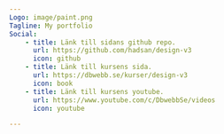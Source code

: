 ```yaml
---
Logo: image/paint.png
Tagline: My portfolio
Social:
    - title: Länk till sidans github repo.
      url: https://github.com/hadsan/design-v3
      icon: github
    - title: Länk till kursens sida.
      url: https://dbwebb.se/kurser/design-v3
      icon: book
    - title: Länk till kursens youtube.
      url: https://www.youtube.com/c/DbwebbSe/videos
      icon: youtube

---
```

